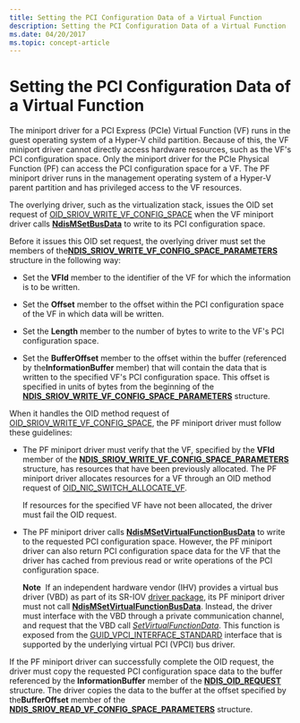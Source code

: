 ```yaml
---
title: Setting the PCI Configuration Data of a Virtual Function
description: Setting the PCI Configuration Data of a Virtual Function
ms.date: 04/20/2017
ms.topic: concept-article
---
```


# Setting the PCI Configuration Data of a Virtual Function


The miniport driver for a PCI Express (PCIe) Virtual Function (VF) runs in the guest operating system of a Hyper-V child partition. Because of this, the VF miniport driver cannot directly access hardware resources, such as the VF's PCI configuration space. Only the miniport driver for the PCIe Physical Function (PF) can access the PCI configuration space for a VF. The PF miniport driver runs in the management operating system of a Hyper-V parent partition and has privileged access to the VF resources.

The overlying driver, such as the virtualization stack, issues the OID set request of [OID\_SRIOV\_WRITE\_VF\_CONFIG\_SPACE](./oid-sriov-write-vf-config-space.md) when the VF miniport driver calls [**NdisMSetBusData**](/windows-hardware/drivers/ddi/ndis/nf-ndis-ndismsetbusdata) to write to its PCI configuration space.

Before it issues this OID set request, the overlying driver must set the members of the[**NDIS\_SRIOV\_WRITE\_VF\_CONFIG\_SPACE\_PARAMETERS**](/windows-hardware/drivers/ddi/ntddndis/ns-ntddndis-_ndis_sriov_write_vf_config_space_parameters) structure in the following way:

-   Set the **VFId** member to the identifier of the VF for which the information is to be written.

-   Set the **Offset** member to the offset within the PCI configuration space of the VF in which data will be written.

-   Set the **Length** member to the number of bytes to write to the VF's PCI configuration space.

-   Set the **BufferOffset** member to the offset within the buffer (referenced by the**InformationBuffer** member) that will contain the data that is written to the specified VF's PCI configuration space. This offset is specified in units of bytes from the beginning of the [**NDIS\_SRIOV\_WRITE\_VF\_CONFIG\_SPACE\_PARAMETERS**](/windows-hardware/drivers/ddi/ntddndis/ns-ntddndis-_ndis_sriov_write_vf_config_space_parameters) structure.

When it handles the OID method request of [OID\_SRIOV\_WRITE\_VF\_CONFIG\_SPACE](./oid-sriov-write-vf-config-space.md), the PF miniport driver must follow these guidelines:

-   The PF miniport driver must verify that the VF, specified by the **VFId** member of the [**NDIS\_SRIOV\_WRITE\_VF\_CONFIG\_SPACE\_PARAMETERS**](/windows-hardware/drivers/ddi/ntddndis/ns-ntddndis-_ndis_sriov_write_vf_config_space_parameters) structure, has resources that have been previously allocated. The PF miniport driver allocates resources for a VF through an OID method request of [OID\_NIC\_SWITCH\_ALLOCATE\_VF](./oid-nic-switch-allocate-vf.md).

    If resources for the specified VF have not been allocated, the driver must fail the OID request.

-   The PF miniport driver calls [**NdisMSetVirtualFunctionBusData**](/windows-hardware/drivers/ddi/ndis/nf-ndis-ndismsetvirtualfunctionbusdata) to write to the requested PCI configuration space. However, the PF miniport driver can also return PCI configuration space data for the VF that the driver has cached from previous read or write operations of the PCI configuration space.

    **Note**  If an independent hardware vendor (IHV) provides a virtual bus driver (VBD) as part of its SR-IOV [driver package](../install/driver-packages.md), its PF miniport driver must not call [**NdisMSetVirtualFunctionBusData**](/windows-hardware/drivers/ddi/ndis/nf-ndis-ndismsetvirtualfunctionbusdata). Instead, the driver must interface with the VBD through a private communication channel, and request that the VBD call [*SetVirtualFunctionData*](/windows-hardware/drivers/ddi/wdm/nc-wdm-set_virtual_device_data). This function is exposed from the [GUID\_VPCI\_INTERFACE\_STANDARD](/previous-versions/windows/hardware/drivers/hh451580(v=vs.85)) interface that is supported by the underlying virtual PCI (VPCI) bus driver.

     

If the PF miniport driver can successfully complete the OID request, the driver must copy the requested PCI configuration space data to the buffer referenced by the **InformationBuffer** member of the [**NDIS\_OID\_REQUEST**](/windows-hardware/drivers/ddi/oidrequest/ns-oidrequest-ndis_oid_request) structure. The driver copies the data to the buffer at the offset specified by the**BufferOffset** member of the [**NDIS\_SRIOV\_READ\_VF\_CONFIG\_SPACE\_PARAMETERS**](/windows-hardware/drivers/ddi/ntddndis/ns-ntddndis-_ndis_sriov_read_vf_config_space_parameters) structure.

 

